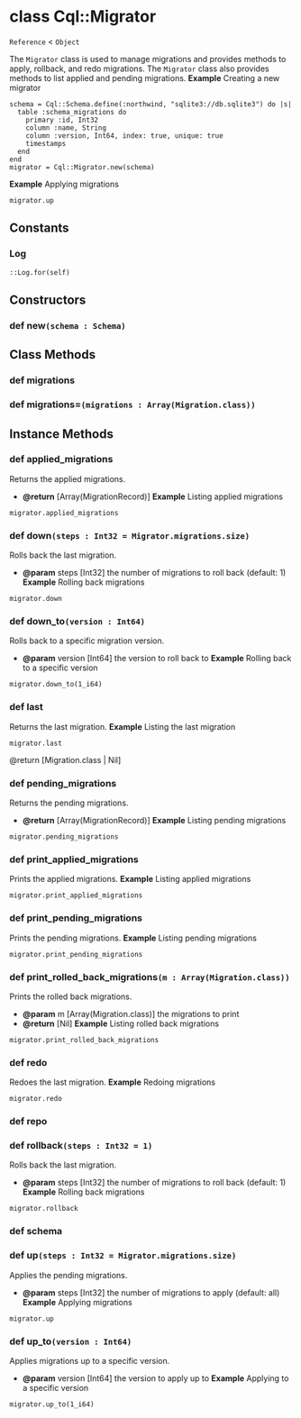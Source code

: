 # class Cql::Migrator

`Reference` < `Object`

The `Migrator` class is used to manage migrations and provides methods to apply, rollback, and redo migrations. The `Migrator` class also provides methods to list applied and pending migrations. **Example** Creating a new migrator

```crystal
schema = Cql::Schema.define(:northwind, "sqlite3://db.sqlite3") do |s|
  table :schema_migrations do
    primary :id, Int32
    column :name, String
    column :version, Int64, index: true, unique: true
    timestamps
  end
end
migrator = Cql::Migrator.new(schema)
```

**Example** Applying migrations

```crystal
migrator.up
```

## Constants

### Log

```crystal
::Log.for(self)
```

## Constructors

### def new`(schema : Schema)`

## Class Methods

### def migrations

### def migrations=`(migrations : Array(Migration.class))`

## Instance Methods

### def applied_migrations

Returns the applied migrations.

- **@return** \[Array(MigrationRecord)] **Example** Listing applied migrations

```crystal
migrator.applied_migrations
```

### def down`(steps : Int32 = Migrator.migrations.size)`

Rolls back the last migration.

- **@param** steps \[Int32] the number of migrations to roll back (default: 1) **Example** Rolling back migrations

```crystal
migrator.down
```

### def down_to`(version : Int64)`

Rolls back to a specific migration version.

- **@param** version \[Int64] the version to roll back to **Example** Rolling back to a specific version

```crystal
migrator.down_to(1_i64)
```

### def last

Returns the last migration. **Example** Listing the last migration

```crystal
migrator.last
```

@return \[Migration.class | Nil]

### def pending_migrations

Returns the pending migrations.

- **@return** \[Array(MigrationRecord)] **Example** Listing pending migrations

```crystal
migrator.pending_migrations
```

### def print_applied_migrations

Prints the applied migrations. **Example** Listing applied migrations

```crystal
migrator.print_applied_migrations
```

### def print_pending_migrations

Prints the pending migrations. **Example** Listing pending migrations

```crystal
migrator.print_pending_migrations
```

### def print_rolled_back_migrations`(m : Array(Migration.class))`

Prints the rolled back migrations.

- **@param** m \[Array(Migration.class)] the migrations to print
- **@return** \[Nil] **Example** Listing rolled back migrations

```crystal
migrator.print_rolled_back_migrations
```

### def redo

Redoes the last migration. **Example** Redoing migrations

```crystal
migrator.redo
```

### def repo

### def rollback`(steps : Int32 = 1)`

Rolls back the last migration.

- **@param** steps \[Int32] the number of migrations to roll back (default: 1) **Example** Rolling back migrations

```crystal
migrator.rollback
```

### def schema

### def up`(steps : Int32 = Migrator.migrations.size)`

Applies the pending migrations.

- **@param** steps \[Int32] the number of migrations to apply (default: all) **Example** Applying migrations

```crystal
migrator.up
```

### def up_to`(version : Int64)`

Applies migrations up to a specific version.

- **@param** version \[Int64] the version to apply up to **Example** Applying to a specific version

```crystal
migrator.up_to(1_i64)
```
